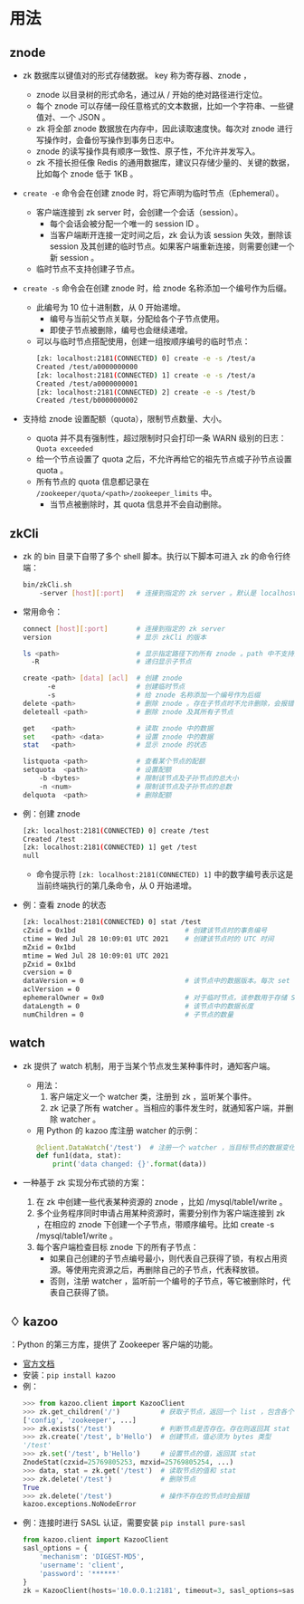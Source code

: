 # 用法

## znode

- zk 数据库以键值对的形式存储数据。 key 称为寄存器、znode ，
  - znode 以目录树的形式命名，通过从 / 开始的绝对路径进行定位。
  - 每个 znode 可以存储一段任意格式的文本数据，比如一个字符串、一些键值对、一个 JSON 。
  - zk 将全部 znode 数据放在内存中，因此读取速度快。每次对 znode 进行写操作时，会备份写操作到事务日志中。
  - znode 的读写操作具有顺序一致性、原子性，不允许并发写入。
  - zk 不擅长担任像 Redis 的通用数据库，建议只存储少量的、关键的数据，比如每个 znode 低于 1KB 。

- `create -e` 命令会在创建 znode 时，将它声明为临时节点（Ephemeral）。
  - 客户端连接到 zk server 时，会创建一个会话（session）。
    - 每个会话会被分配一个唯一的 session ID 。
    - 当客户端断开连接一定时间之后，zk 会认为该 session 失效，删除该 session 及其创建的临时节点。如果客户端重新连接，则需要创建一个新 session 。
  - 临时节点不支持创建子节点。

- `create -s` 命令会在创建 znode 时，给 znode 名称添加一个编号作为后缀。
  - 此编号为 10 位十进制数，从 0 开始递增。
    - 编号与当前父节点关联，分配给各个子节点使用。
    - 即使子节点被删除，编号也会继续递增。
  - 可以与临时节点搭配使用，创建一组按顺序编号的临时节点：
    ```sh
    [zk: localhost:2181(CONNECTED) 0] create -e -s /test/a
    Created /test/a0000000000
    [zk: localhost:2181(CONNECTED) 1] create -e -s /test/a
    Created /test/a0000000001
    [zk: localhost:2181(CONNECTED) 2] create -e -s /test/b
    Created /test/b0000000002
    ```

- 支持给 znode 设置配额（quota），限制节点数量、大小。
  - quota 并不具有强制性，超过限制时只会打印一条 WARN 级别的日志：`Quota exceeded`
  - 给一个节点设置了 quota 之后，不允许再给它的祖先节点或子孙节点设置 quota 。
  - 所有节点的 quota 信息都记录在 `/zookeeper/quota/<path>/zookeeper_limits` 中。
    - 当节点被删除时，其 quota 信息并不会自动删除。

## zkCli

- zk 的 bin 目录下自带了多个 shell 脚本。执行以下脚本可进入 zk 的命令行终端：
  ```sh
  bin/zkCli.sh
      -server [host][:port]   # 连接到指定的 zk server 。默认是 localhost:2181
  ```

- 常用命令：
  ```sh
  connect [host][:port]       # 连接到指定的 zk server
  version                     # 显示 zkCli 的版本

  ls <path>                   # 显示指定路径下的所有 znode 。path 中不支持通配符 *
    -R                        # 递归显示子节点

  create <path> [data] [acl]  # 创建 znode
        -e                    # 创建临时节点
        -s                    # 给 znode 名称添加一个编号作为后缀
  delete <path>               # 删除 znode 。存在子节点时不允许删除，会报错：Node not empty
  deleteall <path>            # 删除 znode 及其所有子节点

  get    <path>               # 读取 znode 中的数据
  set    <path> <data>        # 设置 znode 中的数据
  stat   <path>               # 显示 znode 的状态

  listquota <path>            # 查看某个节点的配额
  setquota  <path>            # 设置配额
      -b <bytes>              # 限制该节点及子孙节点的总大小
      -n <num>                # 限制该节点及子孙节点的总数
  delquota  <path>            # 删除配额
  ```

- 例：创建 znode
  ```sh
  [zk: localhost:2181(CONNECTED) 0] create /test
  Created /test
  [zk: localhost:2181(CONNECTED) 1] get /test
  null
  ```
  - 命令提示符 `[zk: localhost:2181(CONNECTED) 1]` 中的数字编号表示这是当前终端执行的第几条命令，从 0 开始递增。

- 例：查看 znode 的状态
  ```sh
  [zk: localhost:2181(CONNECTED) 0] stat /test
  cZxid = 0x1bd                           # 创建该节点时的事务编号
  ctime = Wed Jul 28 10:09:01 UTC 2021    # 创建该节点时的 UTC 时间
  mZxid = 0x1bd
  mtime = Wed Jul 28 10:09:01 UTC 2021
  pZxid = 0x1bd
  cversion = 0
  dataVersion = 0                         # 该节点中的数据版本。每次 set 都会递增，即使数据没有变化
  aclVersion = 0
  ephemeralOwner = 0x0                    # 对于临时节点，该参数用于存储 Session ID 。对于其它节点，该参数的值为 0
  dataLength = 0                          # 该节点中的数据长度
  numChildren = 0                         # 子节点的数量
  ```

## watch

- zk 提供了 watch 机制，用于当某个节点发生某种事件时，通知客户端。
  - 用法：
    1. 客户端定义一个 watcher 类，注册到 zk ，监听某个事件。
    2. zk 记录了所有 watcher 。当相应的事件发生时，就通知客户端，并删除 watcher 。
  - 用 Python 的 kazoo 库注册 watcher 的示例：
    ```py
    @client.DataWatch('/test')  # 注册一个 watcher ，当目标节点的数据变化时，调用该函数
    def fun1(data, stat):
        print('data changed: {}'.format(data))
    ```

- 一种基于 zk 实现分布式锁的方案：
  1. 在 zk 中创建一些代表某种资源的 znode ，比如 /mysql/table1/write 。
  2. 多个业务程序同时申请占用某种资源时，需要分别作为客户端连接到 zk ，在相应的 znode 下创建一个子节点，带顺序编号。比如 create -s /mysql/table1/write 。
  3. 每个客户端检查目标 znode 下的所有子节点：
     - 如果自己创建的子节点编号最小，则代表自己获得了锁，有权占用资源。等使用完资源之后，再删除自己的子节点，代表释放锁。
     - 否则，注册 watcher ，监听前一个编号的子节点，等它被删除时，代表自己获得了锁。

## ♢ kazoo

：Python 的第三方库，提供了 Zookeeper 客户端的功能。
- [官方文档](https://kazoo.readthedocs.io/en/latest/)
- 安装：`pip install kazoo`
- 例：
  ```py
  >>> from kazoo.client import KazooClient
  >>> zk.get_children('/')          # 获取子节点，返回一个 list ，包含各个子节点的名称
  ['config', 'zookeeper', ...]
  >>> zk.exists('/test')            # 判断节点是否存在。存在则返回其 stat ，不存在则返回 None
  >>> zk.create('/test', b'Hello')  # 创建节点，值必须为 bytes 类型
  '/test'
  >>> zk.set('/test', b'Hello')     # 设置节点的值，返回其 stat
  ZnodeStat(czxid=25769805253, mzxid=25769805254, ...)
  >>> data, stat = zk.get('/test')  # 读取节点的值和 stat
  >>> zk.delete('/test')            # 删除节点
  True
  >>> zk.delete('/test')            # 操作不存在的节点时会报错
  kazoo.exceptions.NoNodeError
  ```
- 例：连接时进行 SASL 认证，需要安装 `pip install pure-sasl`
  ```py
  from kazoo.client import KazooClient
  sasl_options = {
      'mechanism': 'DIGEST-MD5',
      'username': 'client',
      'password': '******'
  }
  zk = KazooClient(hosts='10.0.0.1:2181', timeout=3, sasl_options=sasl_options)
  ```

